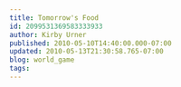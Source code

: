 ```yaml
---
title: Tomorrow's Food
id: 2099531369583333933
author: Kirby Urner
published: 2010-05-10T14:40:00.000-07:00
updated: 2010-05-13T21:30:58.765-07:00
blog: world_game
tags: 
---
```


